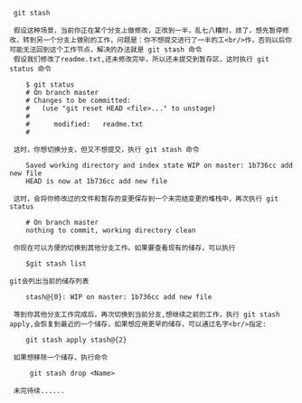      git stash

     假设这种场景，当前你正在某个分支上做修改，正改到一半，乱七八糟时，烦了，想先暂停修改，转到另一个分支上做别的工作，问题是：你不想提交进行了一半的工<br/>作，否则以后你可能无法回到这个工作节点，解决的办法就是 git stash 命令
     假设我们修改了readme.txt,还未修改完毕，所以还未提交到暂存区，这时执行 git status 命令
```     
	$ git status
	# On branch master
	# Changes to be committed:
	#   (use "git reset HEAD <file>..." to unstage)
	#
	#      modified:   readme.txt
	#
```
     这时，你想切换分支，但又不想提交，执行 git stash 命令
```	
	Saved working directory and index state WIP on master: 1b736cc add new file
	HEAD is now at 1b736cc add new file
```
     这时，会将你修改过的文件和暂存的变更保存到一个未完结变更的堆栈中，再次执行 git status 
```
	# On branch master
	nothing to commit, working directory clean	
```
     你现在可以方便的切换到其他分支工作。如果要查看现有的储存，可以执行 
```	
	$git stash list
```
	git会列出当前的储存列表
```
	stash@{0}: WIP on master: 1b736cc add new file
```     
     等到你其他分支工作完成后，再次切换到当前分支,想继续之前的工作，执行 git stash apply,会恢复到最近的一个储存，如果想应用更早的储存，可以通过名字<br/>指定:
```   
	git stash apply stash@{2}	
```

     如果想移除一个储存，执行命令 
```     
     git stash drop <Name>
```

     未完待续......


